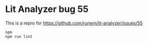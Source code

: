 # Lit Analyzer bug 55

This is a repro for https://github.com/runem/lit-analyzer/issues/55

```
npm
npm run lint
```
